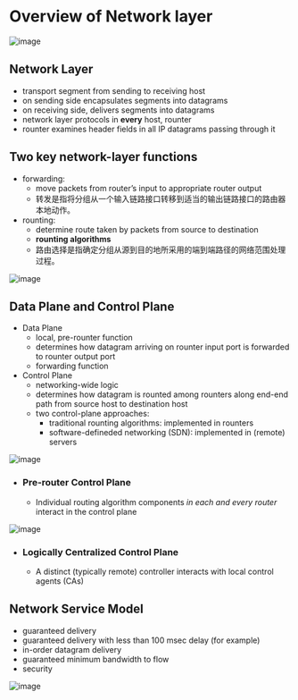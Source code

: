 # Overview of Network layer

![image](https://user-images.githubusercontent.com/83717535/140716799-684f2d2d-1800-44f5-973f-47517f87e658.png)

## Network Layer
- transport segment from sending to receiving host
- on sending side encapsulates segments into datagrams
- on receiving side, delivers segments into datagrams
- network layer protocols in **every** host, rounter
- rounter examines header fields in all IP datagrams passing through it

## Two key network-layer functions
- forwarding:
  - move packets from router’s input to appropriate router output
  - 转发是指将分组从一个输入链路接口转移到适当的输出链路接口的路由器本地动作。
- rounting:
  - determine route taken by packets from source to destination
  - **rounting algorithms** 
  - 路由选择是指确定分组从源到目的地所采用的端到端路径的网络范围处理过程。
 
 ![image](https://user-images.githubusercontent.com/83717535/140719244-61c574f5-5dde-416c-bff3-48890e81904f.png)

 
## Data Plane and Control Plane
- Data Plane
  - local, pre-rounter function
  - determines how datagram arriving on rounter input port is forwarded to rounter output port
  - forwarding function
- Control Plane
  - networking-wide logic
  - determines how datagram is rounted among rounters along end-end path from source host to destination host
  - two control-plane approaches:
    - traditional rounting algorithms: implemented in rounters
    - software-defineded networking (SDN): implemented in (remote) servers


![image](https://user-images.githubusercontent.com/83717535/140885493-bd26ea16-2693-48ac-bdf0-e78cd09c3c28.png)
  - ### Pre-router Control Plane
    - Individual routing algorithm components _in each and every router_ interact in the control plane 

![image](https://user-images.githubusercontent.com/83717535/141412512-76634d1e-8569-4cb2-a63d-2854a7a4c9a7.png)
  - ### Logically Centralized Control Plane
    - A distinct (typically remote) controller interacts with local control agents (CAs)


## Network Service Model
- guaranteed delivery
- guaranteed delivery with less than 100 msec delay (for example)
- in-order datagram delivery
- guaranteed minimum bandwidth to flow
- security

![image](https://user-images.githubusercontent.com/83717535/141415435-496980e0-d970-403f-8d76-915000d1dc20.png)



